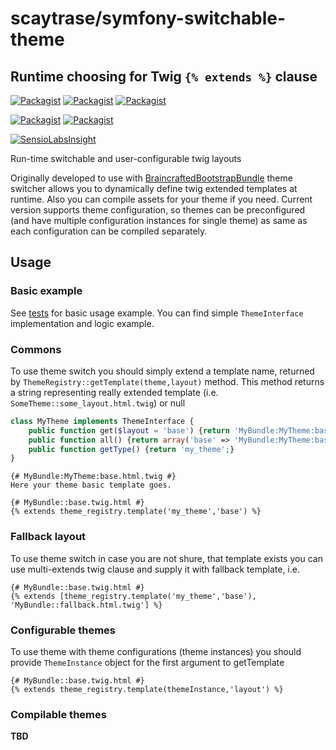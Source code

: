 # scaytrase/symfony-switchable-theme

Runtime choosing for Twig `{% extends %}` clause
--

[![Packagist](https://img.shields.io/packagist/dd/scaytrase/symfony-switchable-theme.svg)]()
[![Packagist](https://img.shields.io/packagist/dm/scaytrase/symfony-switchable-theme.svg)]()
[![Packagist](https://img.shields.io/packagist/dt/scaytrase/symfony-switchable-theme.svg)]()

[![Packagist](https://img.shields.io/packagist/v/scaytrase/symfony-switchable-theme.svg)]()
[![Packagist](https://img.shields.io/packagist/l/scaytrase/symfony-switchable-theme.svg)]()

[![SensioLabsInsight](https://insight.sensiolabs.com/projects/344dac6d-0e27-4b59-84bb-6d0ed28980c0/big.png)](https://insight.sensiolabs.com/projects/344dac6d-0e27-4b59-84bb-6d0ed28980c0)

Run-time switchable and user-configurable twig layouts

Originally developed to use with [BraincraftedBootstrapBundle](http://bootstrap.braincrafted.com/) theme switcher allows you to dynamically define twig extended templates at runtime. Also you can compile assets for your theme if you need.
Current version supports theme configuration, so themes can be preconfigured (and have multiple configuration instances for single theme) as same as each configuration can be compiled separately.

## Usage

### Basic example

See [tests](src/ScayTrase/SwitchableThemeBundle/Tests/Core/ThemeTest.php) for basic usage example.  You can find simple `ThemeInterface` implementation and logic example.

### Commons

To use theme switch you should simply extend a template name, returned by ``` ThemeRegistry::getTemplate(theme,layout) ``` method. This method returns a string representing really extended template (i.e. ```SomeTheme::some_layout.html.twig```) or null

```php
class MyTheme implements ThemeInterface {
    public function get($layout = 'base') {return 'MyBundle:MyTheme:base.html.twig';}
    public function all() {return array('base' => 'MyBundle:MyTheme:base.html.twig');}
    public function getType() {return 'my_theme';}
}
```

```twig
{# MyBundle:MyTheme:base.html.twig #}
Here your theme basic template goes.
```

```twig
{# MyBundle::base.twig.html #}
{% extends theme_registry.template('my_theme','base') %}
```

### Fallback layout

To use theme switch in case you are not shure, that template exists you can use multi-extends twig clause and supply it with fallback template, i.e.

```twig
{# MyBundle::base.twig.html #}
{% extends [theme_registry.template('my_theme','base'), 'MyBundle::fallback.html.twig'] %}
```

### Configurable themes

To use theme with theme configurations (theme instances) you should provide ```ThemeInstance``` object for the first argument to getTemplate

```twig
{# MyBundle::base.twig.html #}
{% extends theme_registry.template(themeInstance,'layout') %}
```

### Compilable themes

**TBD**

